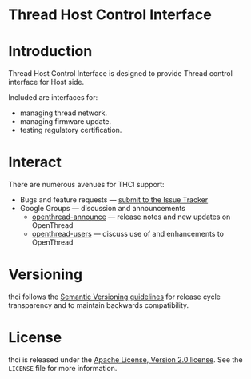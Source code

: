 Thread Host Control Interface
=============================

# Introduction

Thread Host Control Interface is designed to provide Thread control
interface for Host side.

Included are interfaces for:

* managing thread network.
* managing firmware update.
* testing regulatory certification.

# Interact

There are numerous avenues for THCI support:

  * Bugs and feature requests — [submit to the Issue Tracker](https://github.com/openthread/thci/issues)
  * Google Groups — discussion and announcements
    * [openthread-announce](https://groups.google.com/forum/#!forum/openthread-announce) — release notes and new updates on OpenThread
    * [openthread-users](https://groups.google.com/forum/#!forum/openthread-users) — discuss use of and enhancements to OpenThread

# Versioning

thci follows the [Semantic Versioning guidelines](http://semver.org/) 
for release cycle transparency and to maintain backwards compatibility.

# License

thci is released under the [Apache License, Version 2.0 license](https://opensource.org/licenses/Apache-2.0). 
See the `LICENSE` file for more information.
